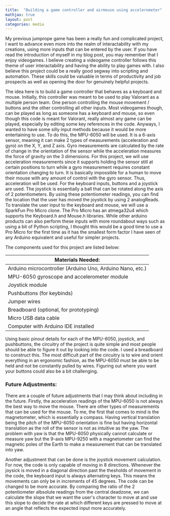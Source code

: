 ```yaml
---
title:  "Building a game controller and airmouse using accelerometer"
mathjax: true
layout: post
categories: media
---
```


My previous jumprope game has been a really fun and complicated project, I want to advance even more into the realm of interactability with my creations,
using more inputs that can be entered by the user. If you have read the introduction of myself in my blog post, you may remember that I enjoy videogames. I believe creating a videogame controller
follows this theme of user interactability and having the ability to play games with. I also believe this project could be a really good
segway into scripting and automation. These skills could be valuable in terms of productivity and job prospects as well as opening the door for 
genuinely helpful projects.

The idea here is to build a game controller that behaves as a keyboard and mouse. Initially, this controller was meant to be 
used to play Valorant as a multiple person team. One person controlling the mouse movement / buttons and the other controlling all other inputs. Most videogames though,
can be played as long as someone has a keyboard and mouse, so even though this code is meant for Valorant, really almost any game can be played,
especially by editing some key references in the code. Anyways, I wanted to have some silly input methods because it would be more entertaining to use. To do this,
the MPU-6050 will be used. It is a 6-axis sensor, meaning it can make 2 types of measurements (acceleration and gyro) on the X, Y, and Z axis. Gyro measurements are calculated by the rate of change in the orientation of the sensor while the
acceleration measures the force of gravity on the 3 dimensions. For this project, we will use acceleration measurements since it supports holding the sensor still at certain positions to turn while a gyro measurement requires constant orientation changing to turn. It is basically impossible for a human to
move their mouse with any amount of control with the gyro sensor. Thus, acceleration will be used. For the keyboard inputs, buttons and 
a joystick are used. The joystick is essentially a ball that can be rotated along the axis of 2 potentiometers. By using these potentiometer
readings, you can find the location that the user has moved the joystick by using 2 analogReads. To translate the user input to the keyboard and mouse, we will use a
SparkFun Pro Micro clone. The Pro Micro has an atmega32u4 which supports the Keyboard.h and Mouse.h libraries. While other arduino products can also perform these inputs with more roundabout ways such as using a bit of Python scripting,
I thought this would be a good time to use a Pro Micro for the first time as it has the smallest form factor I have seen of any Arduino equivalent and useful for simpler projects.

The components used for this project are listed below:

| Materials Needed:      |
| ----------- |
| Arduino microcontroller (Arduino Uno, Arduino Nano, etc.)      |
| MPU-6050 gyroscope and accelerometer module   |
| Joystick module   |
| Pushbuttons (for keybinds)   |
| Jumper wires   |
| Breadboard (optional, for prototyping)  |
| Micro USB data cable  |
| Computer with Arduino IDE installed  |

Using basic pinout details for each of the MPU-6050, joystick, and pushbuttons, the circuitry of the project is quite simple and most people should be able to figure it out by looking into the code.
I used a breadboard to construct this. The most difficult part of the circuitry is to wire and orient everything in an ergonomic fashion, as the MPU-6050 must be able to be held and not be constantly pulled by
wires. Figuring out where you want your buttons could also be a bit challenging.

### Future Adjustments:
 There are a couple of future adjustments that I may think about including in the future. Firstly, the acceleration readings of the MPU-6050 is not always the best way to move the mouse. There are other types of measurements that can be used for the mouse. To me, the first that comes to mind is the magnetometer, which is essentially a compass. Having vertical translation being the pitch of the MPU-6050 orientation is fine but having horizontal translation as the roll of the sensor is not as intuitive as the yaw. The problem with yaw is that the MPU-6050 physically cannot calculate or measure yaw but the 9-axis MPU-9250 with a magnetometer can find the magnetic poles of the Earth to make a measurement that can be translated into yaw. 
 
Another adjustment that can be done is the joystick movement calculation. For now, the code is only capable of  moving in 8 directions. Whenever the joysick is moved in a diagonal direction past the thesholds of movement in the code, the keyboard input is always alternating keys. This means the movements can only be in increments of 45 degrees. The code can be changed to be more accurate. By comparing the ratio of the 2 potentiometer albsolute readings from the central deadzone, we can calculate the slope that we want the user's character to move at and use this slope to decide the rate at which different keys are pressed to move at an angle that reflects the expected input more accurately.

